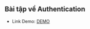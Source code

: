 ## Bài tập về Authentication

- Link Demo: [DEMO](https://buiduong2.github.io/F8-Javascript/lession42/)